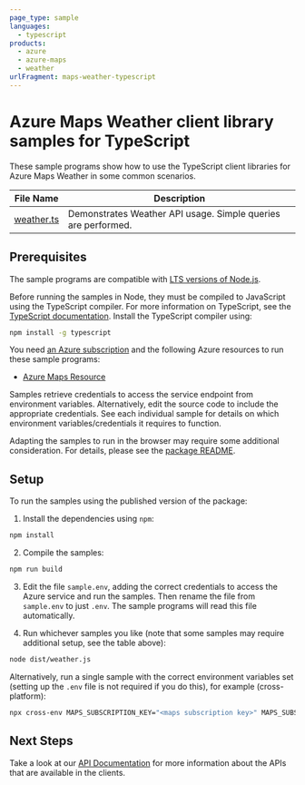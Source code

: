```yaml
---
page_type: sample
languages:
  - typescript
products:
  - azure
  - azure-maps
  - weather
urlFragment: maps-weather-typescript
---
```


# Azure Maps Weather client library samples for TypeScript

These sample programs show how to use the TypeScript client libraries for Azure Maps Weather in some common scenarios.

| **File Name**         | **Description**                                               |
| --------------------- | ------------------------------------------------------------- |
| [weather.ts][weather] | Demonstrates Weather API usage. Simple queries are performed. |

## Prerequisites

The sample programs are compatible with [LTS versions of Node.js](https://nodejs.org/about/releases/).

Before running the samples in Node, they must be compiled to JavaScript using the TypeScript compiler. For more information on TypeScript, see the [TypeScript documentation][typescript]. Install the TypeScript compiler using:

```bash
npm install -g typescript
```

You need [an Azure subscription][freesub] and the following Azure resources to run these sample programs:

- [Azure Maps Resource][createinstance_azuremapsresource]

Samples retrieve credentials to access the service endpoint from environment variables. Alternatively, edit the source code to include the appropriate credentials. See each individual sample for details on which environment variables/credentials it requires to function.

Adapting the samples to run in the browser may require some additional consideration. For details, please see the [package README][package].

## Setup

To run the samples using the published version of the package:

1. Install the dependencies using `npm`:

```bash
npm install
```

2. Compile the samples:

```bash
npm run build
```

3. Edit the file `sample.env`, adding the correct credentials to access the Azure service and run the samples. Then rename the file from `sample.env` to just `.env`. The sample programs will read this file automatically.

4. Run whichever samples you like (note that some samples may require additional setup, see the table above):

```bash
node dist/weather.js
```

Alternatively, run a single sample with the correct environment variables set (setting up the `.env` file is not required if you do this), for example (cross-platform):

```bash
npx cross-env MAPS_SUBSCRIPTION_KEY="<maps subscription key>" MAPS_SUBSCRIPTION_KEY="<maps subscription key>" MAPS_CLIENT_ID="<maps client id>" MAPS_CLIENT_ID="<maps client id>" node dist/weather.js
```

## Next Steps

Take a look at our [API Documentation][apiref] for more information about the APIs that are available in the clients.

[weather]: https://github.com/Azure/azure-sdk-for-js/blob/main/sdk/maps/maps-weather/samples/v1/typescript/src/weather.ts
[apiref]: https://docs.microsoft.com/javascript/api/@azure/maps-weather
[freesub]: https://azure.microsoft.com/free/
[createinstance_azuremapsresource]: https://docs.microsoft.com/azure/azure-maps/how-to-create-template
[package]: https://github.com/Azure/azure-sdk-for-js/tree/main/sdk/maps/maps-weather/README.md
[typescript]: https://www.typescriptlang.org/docs/home.html
